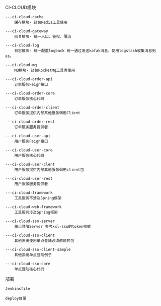 CI-CLOUD模块

    ---ci-cloud-cache
        缓存模块- 封装Redis工具使用
    
    ---ci-cloud-gateway
        网关模块- 统一入口，鉴权，限流
    
    ---ci-cloud-log
        日志模块- 统一配置logback 统一通过发送kafak消息，使用logstash收集消息到es。
    
    ---ci-cloud-mq
        MQ模块- 封装RocketMq工具类使用
        
    ---ci-cloud-order-api
        订单服务Feign接口
    
    ---ci-cloud-order-core
        订单服务核心代码
        
    ---ci-cloud-order-client
        订单服务提供内部其他服务调用Client
    
    ---ci-cloud-order-rest
        订单服务服务提供者
    
    ---ci-cloud-user-api
        用户服务Feign接口
    
    ---ci-cloud-user-core
        用户服务核心代码
        
    ---ci-cloud-user-clent
        用户服务提供内部其他服务调用client包
    
    ---ci-cloud-user-rest
        用户服务服务提供者
        
    ---ci-cloud-framework
        工具服务不涉及Spring框架
    
    ---ci-cloud-web-framework
        工具服务涉及Spring框架
        
    ---ci-cloud-sso-server
        单点登陆Server 参考xxl-sso的token模式
        
    ---ci-cloud-sso-client
        其他系统使用单点登陆必须依赖的包
    
    ---ci-cloud-sso-client-sample
        其他系统单点登陆例子
    
    ---ci-cloud-sso-core
        单点登陆核心代码
    
部署

    Jenkinsfile
    
    deploy目录